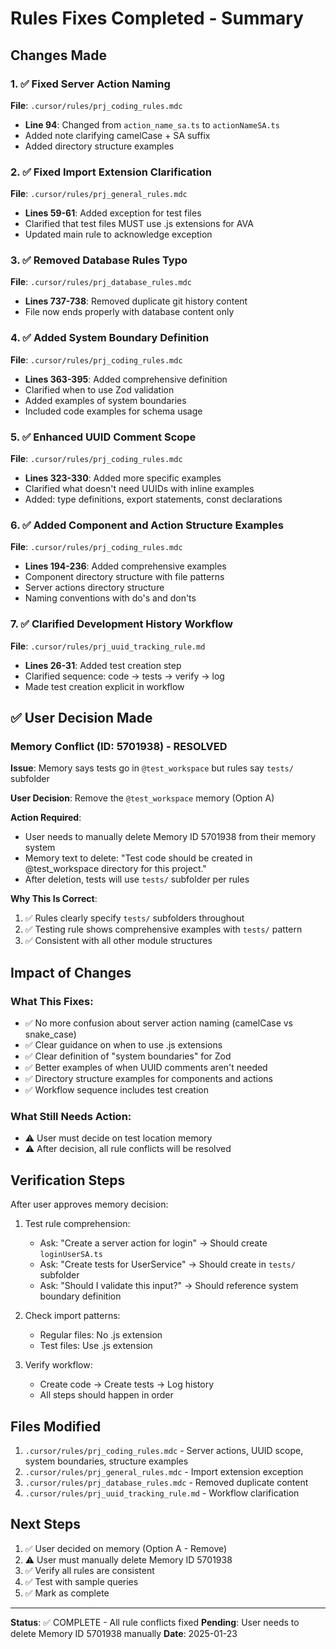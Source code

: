 # Rules Fixes Completed - Summary

## Changes Made

### 1. ✅ Fixed Server Action Naming
**File**: `.cursor/rules/prj_coding_rules.mdc`
- **Line 94**: Changed from `action_name_sa.ts` to `actionNameSA.ts`
- Added note clarifying camelCase + SA suffix
- Added directory structure examples

### 2. ✅ Fixed Import Extension Clarification
**File**: `.cursor/rules/prj_general_rules.mdc`
- **Lines 59-61**: Added exception for test files
- Clarified that test files MUST use .js extensions for AVA
- Updated main rule to acknowledge exception

### 3. ✅ Removed Database Rules Typo
**File**: `.cursor/rules/prj_database_rules.mdc`
- **Lines 737-738**: Removed duplicate git history content
- File now ends properly with database content only

### 4. ✅ Added System Boundary Definition
**File**: `.cursor/rules/prj_coding_rules.mdc`
- **Lines 363-395**: Added comprehensive definition
- Clarified when to use Zod validation
- Added examples of system boundaries
- Included code examples for schema usage

### 5. ✅ Enhanced UUID Comment Scope
**File**: `.cursor/rules/prj_coding_rules.mdc`
- **Lines 323-330**: Added more specific examples
- Clarified what doesn't need UUIDs with inline examples
- Added: type definitions, export statements, const declarations

### 6. ✅ Added Component and Action Structure Examples
**File**: `.cursor/rules/prj_coding_rules.mdc`
- **Lines 194-236**: Added comprehensive examples
- Component directory structure with file patterns
- Server actions directory structure
- Naming conventions with do's and don'ts

### 7. ✅ Clarified Development History Workflow
**File**: `.cursor/rules/prj_uuid_tracking_rule.md`
- **Lines 26-31**: Added test creation step
- Clarified sequence: code → tests → verify → log
- Made test creation explicit in workflow

## ✅ User Decision Made

### Memory Conflict (ID: 5701938) - RESOLVED
**Issue**: Memory says tests go in `@test_workspace` but rules say `tests/` subfolder

**User Decision**: Remove the `@test_workspace` memory (Option A)

**Action Required**: 
- User needs to manually delete Memory ID 5701938 from their memory system
- Memory text to delete: "Test code should be created in @test_workspace directory for this project."
- After deletion, tests will use `tests/` subfolder per rules

**Why This Is Correct**:
1. ✅ Rules clearly specify `tests/` subfolders throughout
2. ✅ Testing rule shows comprehensive examples with `tests/` pattern
3. ✅ Consistent with all other module structures

## Impact of Changes

### What This Fixes:
- ✅ No more confusion about server action naming (camelCase vs snake_case)
- ✅ Clear guidance on when to use .js extensions
- ✅ Clear definition of "system boundaries" for Zod
- ✅ Better examples of when UUID comments aren't needed
- ✅ Directory structure examples for components and actions
- ✅ Workflow sequence includes test creation

### What Still Needs Action:
- ⚠️ User must decide on test location memory
- ⚠️ After decision, all rule conflicts will be resolved

## Verification Steps

After user approves memory decision:

1. Test rule comprehension:
   - Ask: "Create a server action for login" → Should create `loginUserSA.ts`
   - Ask: "Create tests for UserService" → Should create in `tests/` subfolder
   - Ask: "Should I validate this input?" → Should reference system boundary definition

2. Check import patterns:
   - Regular files: No .js extension
   - Test files: Use .js extension

3. Verify workflow:
   - Create code → Create tests → Log history
   - All steps should happen in order

## Files Modified

1. `.cursor/rules/prj_coding_rules.mdc` - Server actions, UUID scope, system boundaries, structure examples
2. `.cursor/rules/prj_general_rules.mdc` - Import extension exception
3. `.cursor/rules/prj_database_rules.mdc` - Removed duplicate content
4. `.cursor/rules/prj_uuid_tracking_rule.md` - Workflow clarification

## Next Steps

1. ✅ User decided on memory (Option A - Remove)
2. ⚠️ User must manually delete Memory ID 5701938
3. ✅ Verify all rules are consistent
4. ✅ Test with sample queries
5. ✅ Mark as complete

---

**Status**: ✅ COMPLETE - All rule conflicts fixed
**Pending**: User needs to delete Memory ID 5701938 manually
**Date**: 2025-01-23
